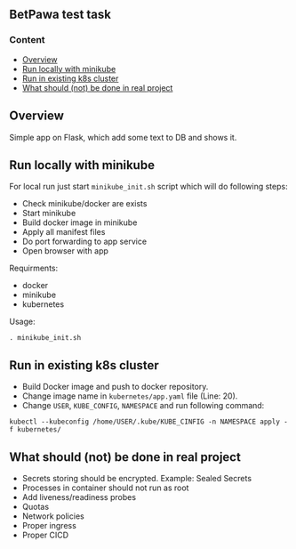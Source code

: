 BetPawa test task
---------------------

### Content  
- [Overview](#headers)  
- [Run locally with minikube](#headers)  
- [Run in existing k8s cluster](#headers)
- [What should (not) be done in real project](#headers)

<a name="headers"><h2>Overview</h2></a>
Simple app on Flask, which add some text to DB and shows it.


<a name="headers"><h2>Run locally with minikube</h2></a>
For local run just start ```minikube_init.sh``` script which will do following steps:
- Check minikube/docker are exists
- Start minikube
- Build docker image in minikube
- Apply all manifest files
- Do port forwarding to app service
- Open browser with app

Requirments:
- docker
- minikube
- kubernetes

Usage:
```
. minikube_init.sh
```


<a name="headers"><h2>Run in existing k8s cluster</h2></a>
- Build Docker image and push to docker repository.
- Change image name in ```kubernetes/app.yaml``` file (Line: 20).
- Change ```USER```, ```KUBE_CONFIG```, ```NAMESPACE``` and run following command:
```
kubectl --kubeconfig /home/USER/.kube/KUBE_CINFIG -n NAMESPACE apply -f kubernetes/
```

<a name="headers"><h2>What should (not) be done in real project</h2></a>
- Secrets storing should be encrypted. Example: Sealed Secrets
- Processes in container should not run as root
- Add liveness/readiness probes
- Quotas
- Network policies
- Proper ingress
- Proper CICD